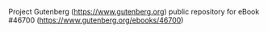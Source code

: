 Project Gutenberg (https://www.gutenberg.org) public repository for eBook #46700 (https://www.gutenberg.org/ebooks/46700)
